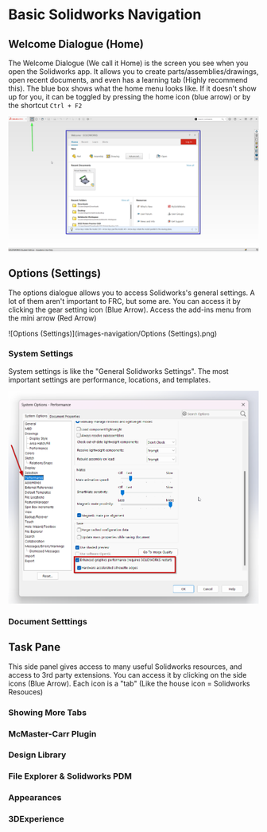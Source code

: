 # Basic Solidworks Navigation

## Welcome Dialogue (Home)
The Welcome Dialogue (We call it Home) is the screen you see when you open the Solidworks app. It allows you to create parts/assemblies/drawings, open recent documents, and even has a learning tab (Highly recommend this). The blue box shows what the home menu looks like. If it doesn't show up for you, it can be toggled by pressing the home icon (blue arrow) or by the shortcut `Ctrl + F2`

![Welcome Dialogue (Home)](images-navigation/Home.png)

## Options (Settings)
The options dialogue allows you to access Solidworks's general settings. A lot of them aren't important to FRC, but some are. You can access it by clicking the gear setting icon (Blue Arrow). Access the add-ins menu from the mini arrow (Red Arrow)

![Options (Settings)](images-navigation/Options (Settings).png)

### System Settings
System settings is like the "General Solidworks Settings". The most important settings are performance, locations, and templates. 

![Performance](images-navigation/Performance.png)

### Document Setttings

## Task Pane
This side panel gives access to many useful Solidworks resources, and access to 3rd party extensions. You can access it by clicking on the side icons (Blue Arrow). Each icon is a "tab" (Like the house icon = Solidworks Resouces)

### Showing More Tabs

### McMaster-Carr Plugin

### Design Library

### File Explorer & Solidworks PDM

### Appearances

### 3DExperience


